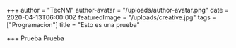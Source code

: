 +++
author = "TecNM"
author-avatar = "/uploads/author-avatar.png"
date = 2020-04-13T06:00:00Z
featuredImage = "/uploads/creative.jpg"
tags = ["Programacion"]
title = "Esto es una prueba"

+++
Prueba Prueba